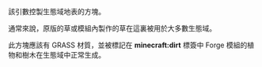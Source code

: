 該引數控製生態域地表的方塊。

通常來說，原版的草或模組內製作的草在這裏被用於大多數生態域。

此方塊應該有 GRASS 材質，並被標記在 <b>minecraft:dirt</b> 標簽中 Forge 模組的植物和樹木在生態域中正常生成。